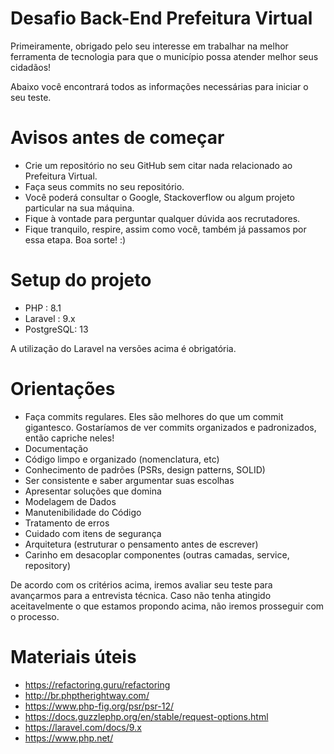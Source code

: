 # Desafio Back-End Prefeitura Virtual
Primeiramente, obrigado pelo seu interesse em trabalhar na melhor ferramenta de tecnologia para que o município possa atender melhor seus cidadãos!

Abaixo você encontrará todos as informações necessárias para iniciar o seu teste.

# Avisos antes de começar
  * Crie um repositório no seu GitHub sem citar nada relacionado ao Prefeitura Virtual.
  * Faça seus commits no seu repositório.
  * Você poderá consultar o Google, Stackoverflow ou algum projeto particular na sua máquina.
  * Fique à vontade para perguntar qualquer dúvida aos recrutadores.
  * Fique tranquilo, respire, assim como você, também já passamos por essa etapa. Boa sorte! :)
 
 # Setup do projeto
  * PHP : 8.1
  * Laravel : 9.x
  * PostgreSQL: 13

A utilização do Laravel na versões acima é obrigatória.

# Orientações 

 * Faça commits regulares. Eles são melhores do que um commit gigantesco. Gostaríamos de ver commits organizados e padronizados, então capriche neles!
 * Documentação
 * Código limpo e organizado (nomenclatura, etc)
 * Conhecimento de padrões (PSRs, design patterns, SOLID)
 * Ser consistente e saber argumentar suas escolhas
 * Apresentar soluções que domina
 * Modelagem de Dados
 * Manutenibilidade do Código
 * Tratamento de erros
 * Cuidado com itens de segurança
 * Arquitetura (estruturar o pensamento antes de escrever)
 * Carinho em desacoplar componentes (outras camadas, service, repository)

De acordo com os critérios acima, iremos avaliar seu teste para avançarmos para a entrevista técnica. Caso não tenha atingido aceitavelmente o que estamos propondo acima, não iremos prosseguir com o processo.
 
# Materiais úteis
  * https://refactoring.guru/refactoring
  * http://br.phptherightway.com/
  * https://www.php-fig.org/psr/psr-12/
  * https://docs.guzzlephp.org/en/stable/request-options.html
  * https://laravel.com/docs/9.x
  * https://www.php.net/
